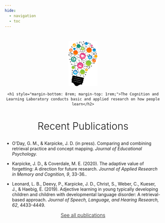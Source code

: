 ```yaml
---
hide:
  - navigation
  - toc
---
```


#

<div style="text-align:center;">
    <img src="img/bigstock-lightbulb-vector.png" style="height:144px">

    <h1 style="margin-bottom: 8rem; margin-top: 1rem;">The Cognition and Learning Laboratory conducts basic and applied research on how people learn</h2>

  <h2 style="font-size:2rem;font-weight:300">Recent Publications</h2>
</div>

- O'Day, G. M., & Karpicke, J. D. (in press). Comparing and combining retrieval practice and concept mapping. _Journal of Educational Psychology._

- Karpicke, J. D., & Coverdale, M. E. (2020). The adaptive value of forgetting: A direction for future research. _Journal of Applied Research in Memory and Cognition, 9_, 33-36..

- Leonard, L. B., Deevy, P., Karpicke, J. D., Christ, S., Weber, C., Kueser, J., & Haebig, E. (2019). Adjective learning in young typically developing children and children with developmental language disorder: A retrieval-based approach. _Journal of Speech, Language, and Hearing Research, 62_, 4433-4449.

<div style="text-align: center; margin-bottom: 4rem; font-size:1rem; font-weight:300;"><a href="./publications/">See all publications</a></div>
